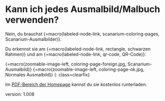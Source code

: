 # Kann ich jedes Ausmalbild/Malbuch verwenden?

Nein, du brauchst {=macro(labeled-node-link, scanarium-coloring-pages, Scanarium-Ausmalbilder)}.

Du erkennst sie am {=macro(labeled-node-link, rectangle, schwarzen Rahmen)} und am {=macro(labeled-node-link, qr-code, QR-Code)}:

{=macro(zoomable-image-left, coloring-page-foreign.jpg, Scanarium-Ausmalbild)}
{=macro(zoomable-image-left, coloring-page-ok.jpg, Normales Ausmalbild)}
{: class=clearfix}

Im [PDF-Bereich der Homepage](https://scanarium.com/coloring-pages.html) kannst du sie kostenlos runterladen.


version: 1.008
